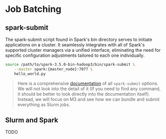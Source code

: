 # Job Batching

## spark-submit

The spark-submit script found in Spark's bin directory serves to initiate applications on a cluster. It seamlessly integrates with all of Spark's supported cluster managers via a unified interface, eliminating the need for specific configuration adjustments tailored to each one individually.

```bash
source /path/to/spark-3.5.0-bin-hadoop3/bin/spark-submit \
    --master spark:{master_node}:7077 \
    hello_world.py
```

> Here is a comprehensive [documentation](https://spark.apache.org/docs/3.5.0/submitting-applications.html#launching-applications-with-spark-submit) of all `spark-submit` options. We will not look into the detail of it (If you need to find any command, it should be better to look directly into the documentation itself). Instead, we will focus on M3 and see how we can bundle and submit everything as Slurm jobs.

## Slurm and Spark

TODO